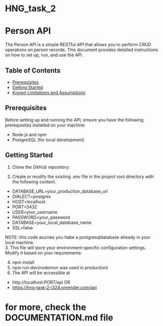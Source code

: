 # HNG_task_2

# Person API

The Person API is a simple RESTful API that allows you to perform CRUD operations on person records.
This document provides detailed instructions on how to set up, run, and use the API.

## Table of Contents
- [Prerequisites](#prerequisites)
- [Getting Started](#getting-started)
- [Known Limitations and Assumptions](#known-limitations-and-assumptions)

## Prerequisites
Before setting up and running the API, ensure you have the following prerequisites installed on your machine:
- Node.js and npm
- PostgreSQL (for local development)

## Getting Started

1. Clone the GitHub repository:

2. Create or modify the sxixting .env file in the project root directory with the following content.
- DATABASE_URL=your_production_database_url
- DIALECT=postgres
- HOST=localhost
- PORT=5432
- USER=your_username
- PASSWORD=your_password
- DATABASE=your_local_database_name
- SSL=false
 
NOTE: this code asumes you habe a postgresqldatabase already in your local machine.  
3. This file will store your environment-specific configuration settings. Modify it based on your requirements:

4. npm install
5. npm run dev(nodemon was used in production)
6. The API will be accessible at
- http://localhost:PORT/api OR
- https://hng-task-2-i324.onrender.com/api

# for more, check the DOCUMENTATION.md file




